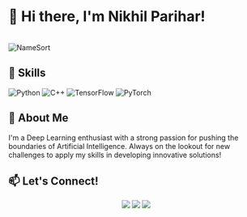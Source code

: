 # 👋 Hi there, I'm Nikhil Parihar!
<br>
<picture>
  <source media="(prefers-color-scheme: dark)" srcset="assets/animation-dark.svg">
  <source media="(prefers-color-scheme: light)" srcset="assets/animation-light.svg">
  <img alt="NameSort" src="assets/animation-light.svg">
</picture>

## 💼 Skills
![Python](https://img.shields.io/badge/Python-3776AB?style=for-the-badge&logo=python&logoColor=white)
![C++](https://img.shields.io/badge/C++-00599C?style=for-the-badge&logo=c%2B%2B&logoColor=white)
![TensorFlow](https://img.shields.io/badge/TensorFlow-FF6F00?style=for-the-badge&logo=tensorflow&logoColor=white)
![PyTorch](https://img.shields.io/badge/PyTorch-EE4C2C?style=for-the-badge&logo=pytorch&logoColor=white)

## 🌟 About Me
I'm a Deep Learning enthusiast with a strong passion for pushing the boundaries of Artificial Intelligence. Always on the lookout for new challenges to apply my skills in developing innovative solutions!

## 📫 Let's Connect!
<p align="center">
  <a href="mailto:nikhilparihar0908@gmail.com"><img src="https://img.shields.io/badge/Email-D14836?style=for-the-badge&logo=gmail&logoColor=white"/></a>
  <a href="https://www.linkedin.com/in/nikhil-parihar"><img src="https://img.shields.io/badge/LinkedIn-0077B5?style=for-the-badge&logo=linkedin&logoColor=white"/></a>
  <a href="https://scholar.google.com/citations?user=OtsM-nYAAAAJ&hl=en"><img src="https://img.shields.io/badge/Google%20Scholar-4285F4?style=for-the-badge&logo=google-scholar&logoColor=white"/></a>
</p>